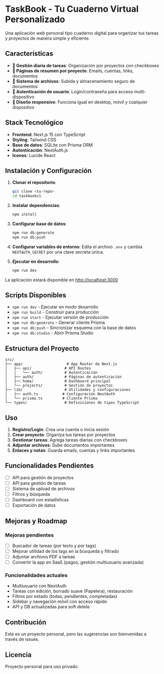 # TaskBook - Tu Cuaderno Virtual Personalizado

Una aplicación web personal tipo cuaderno digital para organizar tus tareas y proyectos de manera simple y eficiente.

## Características

- **📝 Gestión diaria de tareas**: Organización por proyectos con checkboxes
- **📂 Páginas de resumen por proyecto**: Emails, cuentas, links, documentos
- **📎 Sistema de archivos**: Subida y almacenamiento seguro de documentos
- **🔐 Autenticación de usuario**: Login/contraseña para acceso multi-dispositivo
- **📱 Diseño responsive**: Funciona igual en desktop, móvil y cualquier dispositivo

## Stack Tecnológico

- **Frontend**: Next.js 15 con TypeScript
- **Styling**: Tailwind CSS
- **Base de datos**: SQLite con Prisma ORM
- **Autenticación**: NextAuth.js
- **Iconos**: Lucide React

## Instalación y Configuración

1. **Clonar el repositorio**:
   ```bash
   git clone <tu-repo>
   cd taskbookv1
   ```

2. **Instalar dependencias**:
   ```bash
   npm install
   ```

3. **Configurar base de datos**:
   ```bash
   npm run db:generate
   npm run db:push
   ```

4. **Configurar variables de entorno**:
   Edita el archivo `.env` y cambia `NEXTAUTH_SECRET` por una clave secreta única.

5. **Ejecutar en desarrollo**:
   ```bash
   npm run dev
   ```

La aplicación estará disponible en [http://localhost:3000](http://localhost:3000)

## Scripts Disponibles

- `npm run dev` - Ejecutar en modo desarrollo
- `npm run build` - Construir para producción
- `npm run start` - Ejecutar versión de producción
- `npm run db:generate` - Generar cliente Prisma
- `npm run db:push` - Sincronizar esquema con la base de datos
- `npm run db:studio` - Abrir Prisma Studio

## Estructura del Proyecto

```
src/
├── app/                    # App Router de Next.js
│   ├── api/               # API Routes
│   │   └── auth/          # Autenticación
│   ├── auth/              # Páginas de autenticación
│   ├── home/              # Dashboard principal
│   └── projects/          # Gestión de proyectos
├── lib/                   # Utilidades y configuraciones
│   ├── auth.ts           # Configuración NextAuth
│   └── prisma.ts         # Cliente Prisma
└── types/                 # Definiciones de tipos TypeScript
```

## Uso

1. **Registro/Login**: Crea una cuenta o inicia sesión
2. **Crear proyecto**: Organiza tus tareas por proyectos
3. **Gestionar tareas**: Agrega tareas diarias con checkboxes
4. **Adjuntar archivos**: Sube documentos importantes
5. **Enlaces y notas**: Guarda emails, cuentas y links importantes

## Funcionalidades Pendientes

- [ ] API para gestión de proyectos
- [ ] API para gestión de tareas
- [ ] Sistema de upload de archivos
- [ ] Filtros y búsqueda
- [ ] Dashboard con estadísticas
- [ ] Exportación de datos

## Mejoras y Roadmap

### Mejoras pendientes
- [ ] Buscador de tareas (por texto y por tags)
- [ ] Mejorar utilidad de los tags en la búsqueda y filtrado
- [ ] Adjuntar archivos PDF a tareas
- [ ] Convertir la app en SaaS (pagos, gestión multiusuario avanzada)

### Funcionalidades actuales
- Multiusuario con NextAuth
- Tareas con edición, borrado suave (Papelera), restauración
- Filtros por estado (todas, pendientes, completadas)
- Sidebar y navegación móvil con acceso rápido
- API y DB actualizadas para soft delete

## Contribución

Este es un proyecto personal, pero las sugerencias son bienvenidas a través de issues.

## Licencia

Proyecto personal para uso privado.
